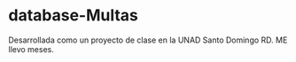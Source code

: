 # database-Multas
Desarrollada como un proyecto de clase en la UNAD Santo Domingo RD. ME llevo meses.
